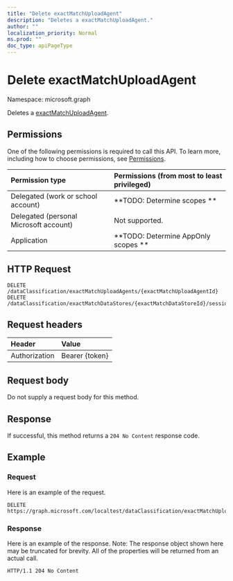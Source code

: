```yaml
---
title: "Delete exactMatchUploadAgent"
description: "Deletes a exactMatchUploadAgent."
author: ""
localization_priority: Normal
ms.prod: ""
doc_type: apiPageType
---
```


# Delete exactMatchUploadAgent

Namespace: microsoft.graph

Deletes a [exactMatchUploadAgent](../resources/exactmatchuploadagent.md).

## Permissions
One of the following permissions is required to call this API. To learn more, including how to choose permissions, see [Permissions](/concepts/permissions-reference.md).

|Permission type|Permissions (from most to least privileged)|
|:---|:---|
|Delegated (work or school account)|**TODO: Determine scopes **|
|Delegated (personal Microsoft account)|Not supported.|
|Application|**TODO: Determine AppOnly scopes **|

## HTTP Request
<!-- {
  "blockType": "ignored"
}
-->
``` http
DELETE /dataClassification/exactMatchUploadAgents/{exactMatchUploadAgentId}
DELETE /dataClassification/exactMatchDataStores/{exactMatchDataStoreId}/sessions/{exactMatchSessionId}/uploadAgent
```

## Request headers
|Header|Value|
|:---|:---|
|Authorization|Bearer {token}|

## Request body
Do not supply a request body for this method.

## Response
If successful, this method returns a `204 No Content` response code.

## Example

### Request
Here is an example of the request.
<!-- {
  "blockType": "request",
  "name": "delete_exactmatchuploadagent"
}
-->
``` http
DELETE https://graph.microsoft.com/localtest/dataClassification/exactMatchUploadAgents/{exactMatchUploadAgentId}
```

### Response
Here is an example of the response. Note: The response object shown here may be truncated for brevity. All of the properties will be returned from an actual call.
<!-- {
  "blockType": "response",
  "truncated": true
}
-->
``` http
HTTP/1.1 204 No Content
```

